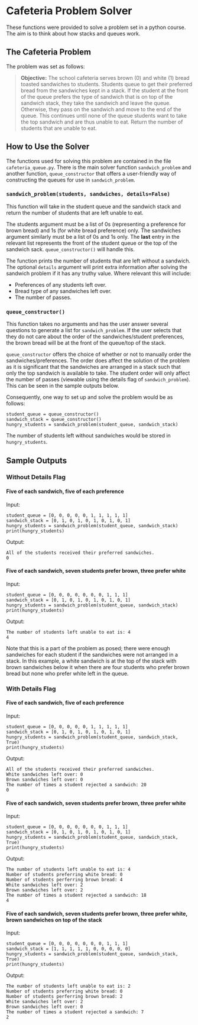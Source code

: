 # Cafeteria Problem Solver

These functions were provided to solve a problem set in a python course. The
aim is to think about how stacks and queues work.

## The Cafeteria Problem

The problem was set as follows:

> **Objective:** The school cafeteria serves brown (0) and white (1) bread
toasted sandwiches to students. Students queue to get their preferred bread
from the sandwiches kept in a stack. If the student at the front of the queue
prefers the type of sandwich that is on top of the sandwich stack, they take
the sandwich and leave the queue. Otherwise, they pass on the sandwich and move
to the end of the queue. This continues until none of the queue students want
to take the top sandwich and are thus unable to eat. Return the number of
students that are unable to eat.

## How to Use the Solver

The functions used for solving this problem are contained in the file
`cafeteria_queue.py`. There is the main solver function `sandwich_problem` and
another function, `queue_constructor` that offers a user-friendly way of
constructing the queues for use in `sandwich_problem`.

### `sandwich_problem(students, sandwiches, details=False)`

This function will take in the student queue and the sandwich stack and return
the number of students that are left unable to eat.

The students argument must be a list of 0s (representing a preference for brown
bread) and 1s (for white bread preference) only. The sandwiches argument
similarly must be a list of 0s and 1s only. The **last** entry in the relevant
list represents the front of the student queue or the top of the sandwich
sack. `queue_constructor()` will handle this.

The function prints the number of students that are left without a sandwich.
The optional `details` argument will print extra information after solving the
sandwich problem if it has any truthy value. Where relevant this will include:

- Preferences of any students left over.
- Bread type of any sandwiches left over.
- The number of passes.

### `queue_constructor()`

This function takes no arguments and has the user answer several questions to
generate a list for `sandwich_problem`. If the user selects that they do not
care about the order of the sandwiches/student preferences, the brown bread
will be at the front of the queue/top of the stack.

`queue_constructor` offers the choice of whether or not to manually order the
sandwiches/preferences. The order does affect the solution of the problem as
it is significant that the sandwiches are arranged in a stack such that only
the top sandwich is available to take. The student order will only affect the
number of passes (viewable using the details flag of `sandwich_problem`). This
can be seen in the sample outputs below.

Consequently, one way to set up and solve the problem would be as follows:

```
student_queue = queue_constructor()
sandwich_stack = queue_constructor()
hungry_students = sandwich_problem(student_queue, sandwich_stack)
```

The number of students left without sandwiches would be stored in 
`hungry_students`.

## Sample Outputs

### Without Details Flag

#### Five of each sandwich, five of each preference
Input:
```
student_queue = [0, 0, 0, 0, 0, 1, 1, 1, 1, 1]
sandwich_stack = [0, 1, 0, 1, 0, 1, 0, 1, 0, 1]
hungry_students = sandwich_problem(student_queue, sandwich_stack)
print(hungry_students)
```

Output:

```
All of the students received their preferred sandwiches.
0
```

#### Five of each sandwich, seven students prefer brown, three prefer white
Input:
```
student_queue = [0, 0, 0, 0, 0, 0, 0, 1, 1, 1]
sandwich_stack = [0, 1, 0, 1, 0, 1, 0, 1, 0, 1]
hungry_students = sandwich_problem(student_queue, sandwich_stack)
print(hungry_students)
```

Output:
```
The number of students left unable to eat is: 4
4
```
Note that this is a part of the problem as posed; there were enough sandwiches
for each student if the sandwiches were not arranged in a stack. In this
example, a white sandwich is at the top of the stack with brown sandwiches
below it when there are four students who prefer brown bread but none who
prefer white left in the queue. 

### With Details Flag

#### Five of each sandwich, five of each preference

Input:
```
student_queue = [0, 0, 0, 0, 0, 1, 1, 1, 1, 1]
sandwich_stack = [0, 1, 0, 1, 0, 1, 0, 1, 0, 1]
hungry_students = sandwich_problem(student_queue, sandwich_stack, True)
print(hungry_students)
```

Output:

```
All of the students received their preferred sandwiches.
White sandwiches left over: 0
Brown sandwiches left over: 0
The number of times a student rejected a sandwich: 20
0
```

#### Five of each sandwich, seven students prefer brown, three prefer white
Input:
```
student_queue = [0, 0, 0, 0, 0, 0, 0, 1, 1, 1]
sandwich_stack = [0, 1, 0, 1, 0, 1, 0, 1, 0, 1]
hungry_students = sandwich_problem(student_queue, sandwich_stack, True)
print(hungry_students)
```

Output:
```
The number of students left unable to eat is: 4
Number of students preferring white bread: 0
Number of students perferring brown bread: 4
White sandwiches left over: 2
Brown sandwiches left over: 2
The number of times a student rejected a sandwich: 18
4
```

#### Five of each sandwich, seven students prefer brown, three prefer white, brown sandwiches on top of the stack
Input:
```
student_queue = [0, 0, 0, 0, 0, 0, 0, 1, 1, 1]
sandwich_stack = [1, 1, 1, 1, 1, 0, 0, 0, 0, 0]
hungry_students = sandwich_problem(student_queue, sandwich_stack, True)
print(hungry_students)
```

Output:
```
The number of students left unable to eat is: 2
Number of students preferring white bread: 0
Number of students perferring brown bread: 2
White sandwiches left over: 2
Brown sandwiches left over: 0
The number of times a student rejected a sandwich: 7
2
```
